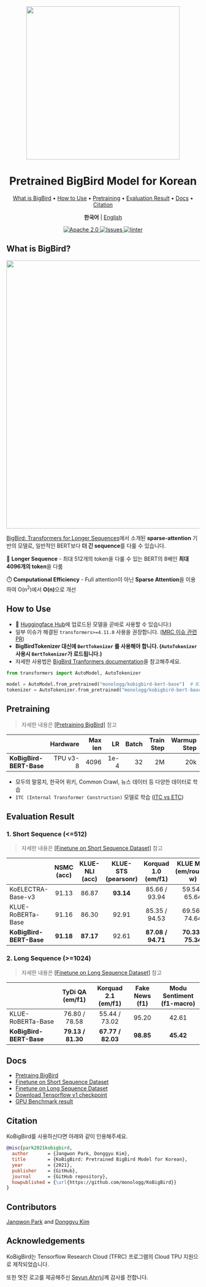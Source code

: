 <div align="center">

<img src="https://github.com/monologg/KoBigBird/raw/master/.github/images/kobigbird-logo.png" width="400px">

<h1>Pretrained BigBird Model for Korean</h1>

<p align="center">
  <a href="#what-is-bigbird">What is BigBird</a> •
  <a href="#how-to-use">How to Use</a> •
  <a href="#pretraining">Pretraining</a> •
  <a href="#evaluation-result">Evaluation Result</a> •
  <a href="#docs">Docs</a> •
  <a href="#citation">Citation</a>
</p>

<p>
    <b>한국어</b> |
    <a href="README_EN.md">English</a>
</p>

<p align="center">
    <a href="https://github.com/monologg/KoBigBird/blob/master/LICENSE">
        <img alt="Apache 2.0" src="https://img.shields.io/badge/license-Apache%202.0-blue.svg">
    </a>
    <a href="https://github.com/monologg/KoBigBird/issues">
        <img alt="Issues" src="https://img.shields.io/github/issues/monologg/KoBigBird">
    </a>
    <a href="https://github.com/monologg/KoBigBird/actions/workflows/linter.yml">
        <img alt="linter" src="https://github.com/monologg/KoBigBird/actions/workflows/linter.yml/badge.svg">
    </a>
 </p>

</div>

## What is BigBird?

<img width="700px" src="https://github.com/monologg/KoBigBird/raw/master/.github/images/sparse-attention.png">

[BigBird: Transformers for Longer Sequences](https://arxiv.org/abs/2007.14062)에서 소개된 **sparse-attention** 기반의 모델로, 일반적인 BERT보다 **더 긴 sequence**를 다룰 수 있습니다.

🦅 **Longer Sequence** - 최대 512개의 token을 다룰 수 있는 BERT의 8배인 **최대 4096개의 token**을 다룸

⏱️ **Computational Efficiency** - Full attention이 아닌 **Sparse Attention**을 이용하여 O(n<sup>2</sup>)에서 <b>O(n)</b>으로 개선

## How to Use

- 🤗 [Huggingface Hub](https://huggingface.co/monologg/kobigbird-bert-base)에 업로드된 모델을 곧바로 사용할 수 있습니다:)
- 일부 이슈가 해결된 `transformers>=4.11.0` 사용을 권장합니다. ([MRC 이슈 관련 PR](https://github.com/huggingface/transformers/pull/13143))
- **BigBirdTokenizer 대신에 `BertTokenizer` 를 사용해야 합니다. (`AutoTokenizer` 사용시 `BertTokenizer`가 로드됩니다.)**
- 자세한 사용법은 [BigBird Tranformers documentation](https://huggingface.co/transformers/model_doc/bigbird.html)을 참고해주세요.

```python
from transformers import AutoModel, AutoTokenizer

model = AutoModel.from_pretrained("monologg/kobigbird-bert-base")  # BigBirdModel
tokenizer = AutoTokenizer.from_pretrained("monologg/kobigbird-bert-base")  # BertTokenizer
```

## Pretraining

> 자세한 내용은 [[Pretraining BigBird]](pretrain/README.md) 참고

|                         | Hardware | Max len |   LR | Batch | Train Step | Warmup Step |
| :---------------------- | -------: | ------: | ---: | ----: | ---------: | ----------: |
| **KoBigBird-BERT-Base** | TPU v3-8 |    4096 | 1e-4 |    32 |         2M |         20k |

- 모두의 말뭉치, 한국어 위키, Common Crawl, 뉴스 데이터 등 다양한 데이터로 학습
- `ITC (Internal Transformer Construction)` 모델로 학습 ([ITC vs ETC](https://huggingface.co/blog/big-bird#itc-vs-etc))

## Evaluation Result

### 1. Short Sequence (<=512)

> 자세한 내용은 [[Finetune on Short Sequence Dataset]](docs/short_seq_evaluation_ko.md) 참고

|                         | NSMC<br>(acc) | KLUE-NLI<br>(acc) | KLUE-STS<br>(pearsonr) | Korquad 1.0<br>(em/f1) | KLUE MRC<br>(em/rouge-w) |
| :---------------------- | :-----------: | :---------------: | :--------------------: | :--------------------: | :----------------------: |
| KoELECTRA-Base-v3       |     91.13     |       86.87       |       **93.14**        |     85.66 / 93.94      |      59.54 / 65.64       |
| KLUE-RoBERTa-Base       |     91.16     |       86.30       |         92.91          |     85.35 / 94.53      |      69.56 / 74.64       |
| **KoBigBird-BERT-Base** |   **91.18**   |     **87.17**     |         92.61          |   **87.08 / 94.71**    |    **70.33 / 75.34**     |

### 2. Long Sequence (>=1024)

> 자세한 내용은 [[Finetune on Long Sequence Dataset]](finetune/README.md) 참고

|                         | TyDi QA<br/>(em/f1) | Korquad 2.1<br/>(em/f1) | Fake News<br/>(f1) | Modu Sentiment<br/>(f1-macro) |
| :---------------------- | :-----------------: | :---------------------: | :----------------: | :---------------------------: |
| KLUE-RoBERTa-Base       |    76.80 / 78.58    |      55.44 / 73.02      |       95.20        |             42.61             |
| **KoBigBird-BERT-Base** |  **79.13 / 81.30**  |    **67.77 / 82.03**    |     **98.85**      |           **45.42**           |

## Docs

- [Pretraing BigBird](pretrain/README.md)
- [Finetune on Short Sequence Dataset](docs/short_seq_evaluation_ko.md)
- [Finetune on Long Sequence Dataset](finetune/README.md)
- [Download Tensorflow v1 checkpoint](docs/download_tfv1_ckpt.md)
- [GPU Benchmark result](docs/gpu_benchmark.md)

## Citation

KoBigBird를 사용하신다면 아래와 같이 인용해주세요.

```bibtex
@misc{park2021kobigbird,
  author       = {Jangwon Park, Donggyu Kim},
  title        = {KoBigBird: Pretrained BigBird Model for Korean},
  year         = {2021},
  publisher    = {GitHub},
  journal      = {GitHub repository},
  howpublished = {\url{https://github.com/monologg/KoBigBird}}
}
```

## Contributors

[Jangwon Park](https://github.com/monologg) and [Donggyu Kim](https://github.com/donggyukimc)

## Acknowledgements

KoBigBird는 Tensorflow Research Cloud (TFRC) 프로그램의 Cloud TPU 지원으로 제작되었습니다.

또한 멋진 로고를 제공해주신 [Seyun Ahn](https://www.instagram.com/ahnsy13)님께 감사를 전합니다.
